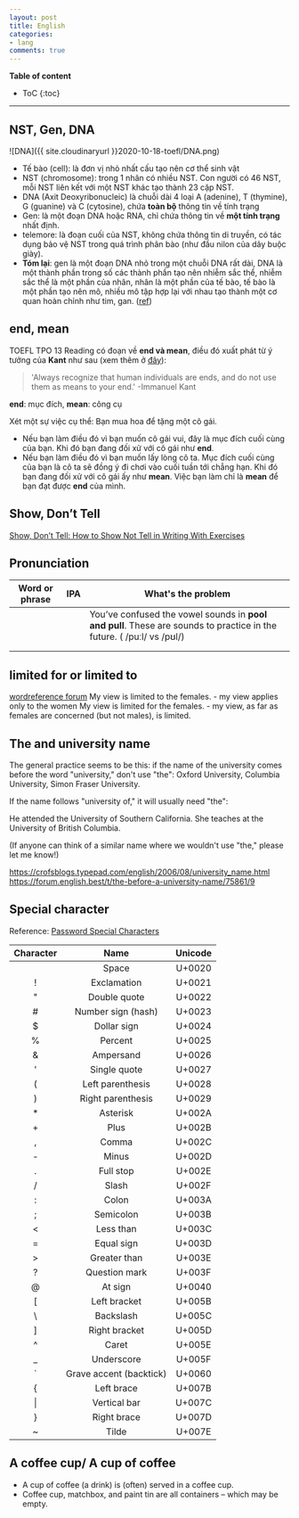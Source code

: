 ```yaml
---
layout: post
title: English
categories:
- lang
comments: true
---
```



**Table of content**
* ToC
{:toc}
----

## NST, Gen, DNA

![DNA]({{ site.cloudinaryurl }}2020-10-18-toefl/DNA.png)

- Tế bào (cell): là đơn vị nhỏ nhất cấu tạo nên cơ thể sinh vật
- NST (chromosome): trong 1 nhân có nhiều NST. Con người có 46 NST, mỗi NST liên kết với một NST khác tạo thành 23 cặp NST.
- DNA (Axit Deoxyribonucleic) là chuỗi dài 4 loại  A (adenine), T (thymine), G (guanine) và C (cytosine), chứa **toàn bộ** thông tin về tính trạng
- Gen: là một đoạn DNA hoặc RNA, chỉ chứa thông tin về **một tính trạng** nhất định.
- telemore: là đoạn cuối của NST, không chứa thông tin di truyền, có tác dụng bảo vệ NST trong quá trình phân bào (như đầu nilon của dây buộc giày).
- **Tóm lại**: gen là một đoạn DNA nhỏ trong một chuỗi DNA rất dài, DNA là  một thành phần trong số các thành phần tạo nên nhiễm sắc thể, nhiễm sắc  thể là một phần của nhân, nhân là một phần của tế bào, tế bào là một  phần tạo nên mô, nhiều mô tập hợp lại với nhau tạo thành một cơ quan  hoàn chỉnh như tim, gan. ([ref](https://www.banhoituidap.com/p/2498/su-khac-nhau-giua-dna-nhiem-sac-the-va-gen-la-gi/))



## end, mean

TOEFL TPO 13 Reading có đoạn về **end và mean**, điều đó xuất phát từ ý tưởng của **Kant** như sau (xem thêm ở [đây](https://spiderum.com/bai-dang/Mot-Nguyen-tac-cho-Cuoc-song-egf)):

>  'Always recognize that human individuals are ends, and do not use them as means to your end.' -Immanuel Kant 

**end**: mục đích, **mean**: công cụ

Xét một sự việc cụ thể: Bạn mua hoa để tặng một cô gái.

- Nếu bạn làm điều đó vì bạn muốn cô gái vui, đây là mục đích cuối cùng của bạn. Khi đó bạn đang đối xử với cô gái như **end**.
- Nếu bạn làm điều đó vì bạn muốn lấy lòng cô ta. Mục đích cuối cùng của bạn là cô ta sẽ đồng ý đi chơi vào cuối tuần tới chẳng hạn. Khi đó bạn đang đối xử với cô gái ấy như **mean**. Việc bạn làm chỉ là **mean** để bạn đạt được **end** của mình.

## Show, Don’t Tell

[Show, Don’t Tell: How to Show Not Tell in Writing With Exercises](https://self-publishingschool.com/show-dont-tell-writing/)

## Pronunciation

| Word or phrase | IPA | What's the problem                                                                                                    |
| -------------- | --- | --------------------------------------------------------------------------------------------------------------------- |
|                |     | You’ve confused the vowel sounds in **pool and pull**. These are sounds to practice in the future. ( /puːl/ vs /pʊl/) |
|                |     |                                                                                                                       |
|                |     |                                                                                                                       |

## limited for or limited to
[wordreference forum](https://forum.wordreference.com/threads/limited-to-or-limited-for.2328822/)
My view is limited to the females. - my view applies only to the women
My view is limited for the females. - my view, as far as females are concerned (but not males), is limited.

## The and university name

The general practice seems to be this: if the name of the university comes before the word "university," don't use "the": Oxford University, Columbia University, Simon Fraser University.

If the name follows "university of," it will usually need "the":

He attended the University of Southern California.
She teaches at the University of British Columbia.

(If anyone can think of a similar name where we wouldn't use "the," please let me know!)

https://crofsblogs.typepad.com/english/2006/08/university_name.html
https://forum.english.best/t/the-before-a-university-name/75861/9

## Special character

Reference: [Password Special Characters](https://owasp.org/www-community/password-special-characters)

| Character |          Name           | Unicode |
| :-------: | :---------------------: | :-----: |
|           |          Space          | U+0020  |
|     !     |       Exclamation       | U+0021  |
|     "     |      Double quote       | U+0022  |
|     #     |   Number sign (hash)    | U+0023  |
|     $     |       Dollar sign       | U+0024  |
|     %     |         Percent         | U+0025  |
|   &amp;   |        Ampersand        | U+0026  |
|     '     |      Single quote       | U+0027  |
|     (     |    Left parenthesis     | U+0028  |
|     )     |    Right parenthesis    | U+0029  |
|     *     |        Asterisk         | U+002A  |
|     +     |          Plus           | U+002B  |
|     ,     |          Comma          | U+002C  |
|     -     |          Minus          | U+002D  |
|     .     |        Full stop        | U+002E  |
|     /     |          Slash          | U+002F  |
|     :     |          Colon          | U+003A  |
|     ;     |        Semicolon        | U+003B  |
|     <     |        Less than        | U+003C  |
|     =     |       Equal sign        | U+003D  |
|     >     |      Greater than       | U+003E  |
|     ?     |      Question mark      | U+003F  |
|     @     |         At sign         | U+0040  |
|     [     |      Left bracket       | U+005B  |
|     \     |        Backslash        | U+005C  |
|     ]     |      Right bracket      | U+005D  |
|     ^     |          Caret          | U+005E  |
|     _     |       Underscore        | U+005F  |
|     `     | Grave accent (backtick) | U+0060  |
|     {     |       Left brace        | U+007B  |
|  &#124;   |      Vertical bar       | U+007C  |
|     }     |       Right brace       | U+007D  |
|     ~     |          Tilde          | U+007E  |

## A coffee cup/ A cup of coffee
- A cup of coffee (a drink) is (often) served in a coffee cup.
- Coffee cup, matchbox, and paint tin are all containers – which may be empty.